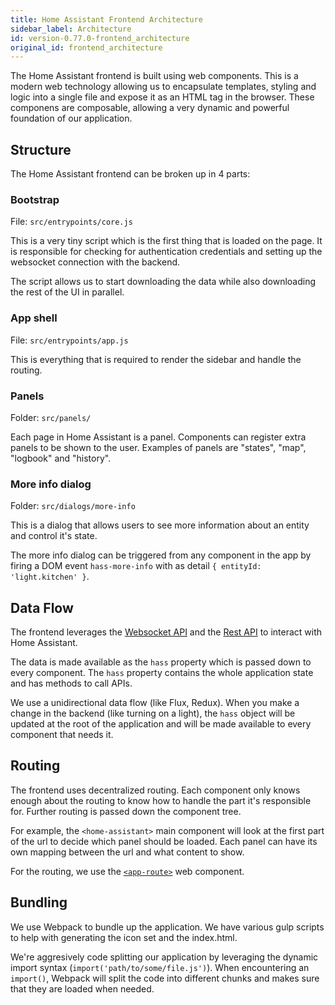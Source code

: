 ```yaml
---
title: Home Assistant Frontend Architecture
sidebar_label: Architecture
id: version-0.77.0-frontend_architecture
original_id: frontend_architecture
---
```


The Home Assistant frontend is built using web components. This is a modern web technology allowing us to encapsulate templates, styling and logic into a single file and expose it as an HTML tag in the browser. These componens are composable, allowing a very dynamic and powerful foundation of our application.

## Structure

The Home Assistant frontend can be broken up in 4 parts:

### Bootstrap

File: `src/entrypoints/core.js`

This is a very tiny script which is the first thing that is loaded on the page. It is responsible for checking for authentication credentials and setting up the websocket connection with the backend.

The script allows us to start downloading the data while also downloading the rest of the UI in parallel.

### App shell

File: `src/entrypoints/app.js`

This is everything that is required to render the sidebar and handle the routing.

### Panels

Folder: `src/panels/`

Each page in Home Assistant is a panel. Components can register extra panels to be shown to the user. Examples of panels are "states", "map", "logbook" and "history".

### More info dialog

Folder: `src/dialogs/more-info`

This is a dialog that allows users to see more information about an entity and control it's state.

The more info dialog can be triggered from any component in the app by firing a DOM event `hass-more-info` with as detail `{ entityId: 'light.kitchen' }`.

## Data Flow

The frontend leverages the [Websocket API](external_api_websocket.md) and the [Rest API](external_api_rest.md) to interact with Home Assistant.

The data is made available as the `hass` property which is passed down to every component. The `hass` property contains the whole application state and has methods to call APIs.

We use a unidirectional data flow (like Flux, Redux). When you make a change in the backend (like turning on a light), the `hass` object will be updated at the root of the application and will be made available to every component that needs it.

## Routing

The frontend uses decentralized routing. Each component only knows enough about the routing to know how to handle the part it's responsible for. Further routing is passed down the component tree.

For example, the `<home-assistant>` main component will look at the first part of the url to decide which panel should be loaded. Each panel can have its own mapping between the url and what content to show.

For the routing, we use the [`<app-route>`](https://www.polymer-project.org/3.0/toolbox/routing) web component.

## Bundling

We use Webpack to bundle up the application. We have various gulp scripts to help with generating the icon set and the index.html.

We're aggresively code splitting our application by leveraging the dynamic import syntax (`import('path/to/some/file.js')`). When encountering an `import()`, Webpack will split the code into different chunks and makes sure that they are loaded when needed.


